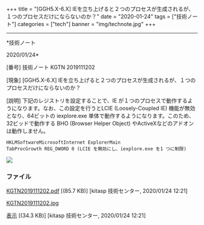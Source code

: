 ﻿+++
title = "[GGH5.X-6.X] IEを立ち上げると２つのプロセスが生成されるが、１つのプロセスだけにならないのか？"
date = "2020-01-24"
tags = ["技術ノート"]
categories = ["tech"]
banner = "img/technote.jpg"
+++

-----------------------------------------------------------------------------------------------------------------------------

*技術ノート

2020/01/24*


[番号]
技術ノート KGTN 2019111202

[現象]
[GGH5.X-6.X]
IEを立ち上げると２つのプロセスが生成されるが、１つのプロセスだけにならないのか？

[説明]
下記のレジストリを設定することで、IE
が１つのプロセスで動作するようになります。なお、この設定を行うとLCIE
(Loosely-Coupled IE) 機能が無効となり、64ビットの iexplore.exe
単体で動作するようになります。このため、32ビッドで動作する BHO (Browser
Helper Object) やActiveXなどのアドオンは動作しません。

    HKLMSoftwareMicrosoftInternet ExplorerMain
    TabProcGrowth REG_DWORD 0 (LCIE を無効にし、iexplore.exe を1 つに制限)

![](http://techreport.kitasp.net/attachments/download/4423/KGTN2019111202.jpg)


### ファイル

 
 


[KGTN2019111202.pdf](http://techreport.kitasp.net/attachments/download/4422/KGTN2019111202.pdf)
 [(85.7 KB)] [kitasp 技術センター, 2020/01/24
12:21]

[KGTN2019111202.jpg](http://techreport.kitasp.net/attachments/download/4423/KGTN2019111202.jpg)

[表示](http://techreport.kitasp.net/attachments/4423/KGTN2019111202.jpg "表示")
 [(34.3 KB)] [kitasp 技術センター, 2020/01/24
12:21]


 


 

